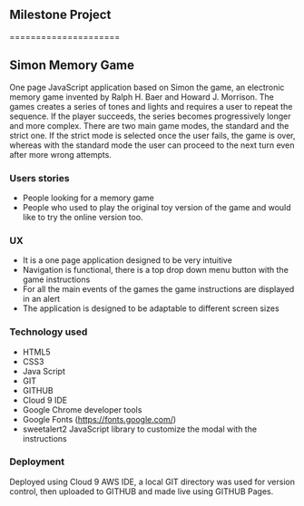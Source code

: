 ## Milestone Project
=====================

## Simon Memory Game

One page JavaScript application based on Simon the game, an electronic memory game 
invented by Ralph H. Baer and Howard J. Morrison. 
The games creates a series of tones and lights and requires a user to repeat the sequence. 
If the player succeeds, the series becomes progressively longer and more complex.
There are two main game modes, the standard and the strict one. If the strict mode
is selected once the user fails, the game is over, whereas with the standard mode
the user can proceed to the next turn even after more wrong attempts.

### Users stories
- People looking for a memory game
- People who used to play the original toy version of the game and would like to try
the online version too.

### UX
* It is a one page application designed to be very intuitive
* Navigation is functional, there is a top drop down menu button with the game instructions
* For all the main events of the games the game instructions are displayed in an alert
* The application is designed to be adaptable to different screen sizes

### Technology used
- HTML5
- CSS3
- Java Script
- GIT
- GITHUB
- Cloud 9 IDE
- Google Chrome developer tools
- Google Fonts (https://fonts.google.com/)
- sweetalert2 JavaScript library to customize the modal with the instructions

### Deployment
Deployed using Cloud 9 AWS IDE, a local GIT directory was used for version control,
then uploaded to GITHUB and made live using GITHUB Pages.
